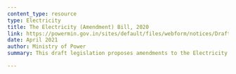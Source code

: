 ```yaml
---
content_type: resource
type: Electricity
title: The Electricity (Amendment) Bill, 2020
link: https://powermin.gov.in/sites/default/files/webform/notices/Draft_Electricity_Amendment_Bill_2020_for_comments.pdf
date: April 2021
author: Ministry of Power
summary: This draft legislation proposes amendments to the Electricity Act, 2003.

---
```

